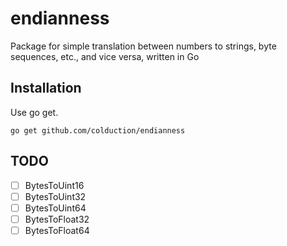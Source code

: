 # endianness

Package for simple translation between numbers to strings, byte sequences, etc., and vice versa, written in Go

## Installation

Use go get.

    go get github.com/colduction/endianness

## TODO

-   [ ] BytesToUint16
-   [ ] BytesToUint32
-   [ ] BytesToUint64
-   [ ] BytesToFloat32
-   [ ] BytesToFloat64
